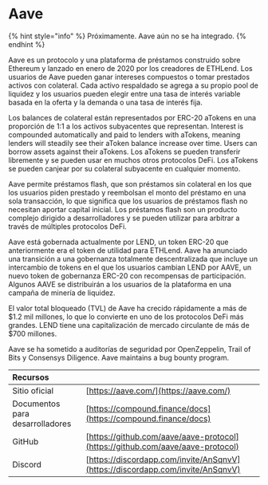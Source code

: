 # Aave

{% hint style="info" %}
Próximamente. Aave aún no se ha integrado.
{% endhint %}

Aave es un protocolo y una plataforma de préstamos construido sobre Ethereum y lanzado en enero de 2020 por los creadores de ETHLend. Los usuarios de Aave pueden ganar intereses compuestos o tomar prestados activos con colateral. Cada activo respaldado se agrega a su propio pool de liquidez y los usuarios pueden elegir entre una tasa de interés variable basada en la oferta y la demanda o una tasa de interés fija.

Los balances de colateral están representados por ERC-20 aTokens en una proporción de 1:1 a los activos subyacentes que representan. Interest is compounded automatically and paid to lenders with aTokens, meaning lenders will steadily see their aToken balance increase over time. Users can borrow assets against their aTokens. Los aTokens se pueden transferir libremente y se pueden usar en muchos otros protocolos DeFi. Los aTokens se pueden canjear por su colateral subyacente en cualquier momento.

Aave permite préstamos flash, que son préstamos sin colateral en los que los usuarios piden prestado y reembolsan el monto del préstamo en una sola transacción, lo que significa que los usuarios de préstamos flash no necesitan aportar capital inicial. Los préstamos flash son un producto complejo dirigido a desarrolladores y se pueden utilizar para arbitrar a través de múltiples protocolos DeFi.

Aave está gobernada actualmente por LEND, un token ERC-20 que anteriormente era el token de utilidad para ETHLend. Aave ha anunciado una transición a una gobernanza totalmente descentralizada que incluye un intercambio de tokens en el que los usuarios cambian LEND por AAVE, un nuevo token de gobernanza ERC-20 con recompensas de participación. Algunos AAVE se distribuirán a los usuarios de la plataforma en una campaña de minería de liquidez.

El valor total bloqueado \(TVL\) de Aave ha crecido rápidamente a más de $1.2 mil millones, lo que lo convierte en uno de los protocolos DeFi más grandes. LEND tiene una capitalización de mercado circulante de más de $700 millones.

Aave se ha sometido a auditorías de seguridad por OpenZeppelin, Trail of Bits y Consensys Diligence. Aave maintains a bug bounty program.

| Recursos                        |                                                                                |
|:------------------------------- |:------------------------------------------------------------------------------ |
| Sitio oficial                   | [https://aave.com/](https://aave.com/)                                         |
| Documentos para desarrolladores | [https://compound.finance/docs](https://compound.finance/docs)                 |
| GitHub                          | [https://github.com/aave/aave-protocol](https://github.com/aave/aave-protocol) |
| Discord                         | [https://discordapp.com/invite/AnSqnvV](https://discordapp.com/invite/AnSqnvV) |

